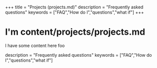 +++
title = "Projects (projects.md)"
description = "Frequently asked questions"
keywords = ["FAQ","How do I","questions","what if"]
+++

# I'm content/projects/projects.md

I have some content here foo

description = "Frequently asked questions"
keywords = ["FAQ","How do I","questions","what if"]